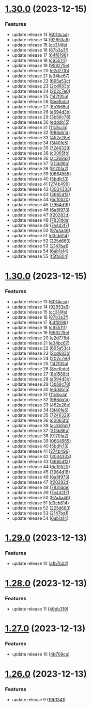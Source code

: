 # [1.30.0](https://github.com/SoufianeSaadouni/demo-project/compare/v1.29.0...v1.30.0) (2023-12-15)


### Features

* update release 13 ([6014cad](https://github.com/SoufianeSaadouni/demo-project/commit/6014cada3da6d962595ba67e37a3dd05bcb5e604))
* update release 14 ([92953a6](https://github.com/SoufianeSaadouni/demo-project/commit/92953a6e6a472cf4f24bb9f511617579e49b3a04))
* update release 15 ([cc314fe](https://github.com/SoufianeSaadouni/demo-project/commit/cc314fe1181c13f71b407a0209261288595754b9))
* update release 16 ([87b3a3f](https://github.com/SoufianeSaadouni/demo-project/commit/87b3a3f9553f882c8a096040eaf691e5914b8012))
* update release 17 ([64f8198](https://github.com/SoufianeSaadouni/demo-project/commit/64f8198af043c70ae6f379ee84e056be51a518b2))
* update release 18 ([c655111](https://github.com/SoufianeSaadouni/demo-project/commit/c6551114d1f289c94b2253d8ba3bf3679f832d2a))
* update release 19 ([959275e](https://github.com/SoufianeSaadouni/demo-project/commit/959275ea0c68eb3d56f9007c0f02f2dc2ae226bc))
* update release 20 ([e2d77fb](https://github.com/SoufianeSaadouni/demo-project/commit/e2d77fb92dbfc45a03aff70c7ce2cfdc14c3ab93))
* update release 21 ([e34bc67](https://github.com/SoufianeSaadouni/demo-project/commit/e34bc671b40619d21921f5c341fe8d7b8c101b86))
* update release 22 ([695a53c](https://github.com/SoufianeSaadouni/demo-project/commit/695a53c7ca996fc64696bc0981aa69cfead10c87))
* update release 23 ([2cd683b](https://github.com/SoufianeSaadouni/demo-project/commit/2cd683b9d3a653a71088579b1f6e5f7af4b4cee4))
* update release 24 ([202c7e0](https://github.com/SoufianeSaadouni/demo-project/commit/202c7e0d0cb6bd2cc10e8f48cd5b0c121b05a75a))
* update release 25 ([147f05a](https://github.com/SoufianeSaadouni/demo-project/commit/147f05aea9b30ac467e4df8d2b2b180f96fb9e0e))
* update release 26 ([8eefbdc](https://github.com/SoufianeSaadouni/demo-project/commit/8eefbdc0e41b6eeb95280c83afb935260013f078))
* update release 27 ([8b1566c](https://github.com/SoufianeSaadouni/demo-project/commit/8b1566cac932a5c2c7b5b2c937df4aca360ee9b7))
* update release 28 ([a694d3b](https://github.com/SoufianeSaadouni/demo-project/commit/a694d3b9c4b711e45b2a304d278708c7c9e13918))
* update release 29 ([3b68c78](https://github.com/SoufianeSaadouni/demo-project/commit/3b68c78ac3f6b1bc6d3427de6670272c60075ca4))
* update release 30 ([edddb15](https://github.com/SoufianeSaadouni/demo-project/commit/edddb1586033c893bd1314c20518f7bb4a863c24))
* update release 31 ([11c8cda](https://github.com/SoufianeSaadouni/demo-project/commit/11c8cda3c589ea932e460dde2c9319cd9db52420))
* update release 32 ([986db1d](https://github.com/SoufianeSaadouni/demo-project/commit/986db1d257b5f87ff2a1173dbdbd8773fc7d1a98))
* update release 33 ([452e28e](https://github.com/SoufianeSaadouni/demo-project/commit/452e28e4461d8bf6aecae67e43b874c12ac8a994))
* update release 34 ([3f40fe5](https://github.com/SoufianeSaadouni/demo-project/commit/3f40fe53b7953874e37c43d25f68ded20081eeb0))
* update release 35 ([7246329](https://github.com/SoufianeSaadouni/demo-project/commit/7246329e438cc3feb1728b82becc6f8aaa490525))
* update release 36 ([c0065fb](https://github.com/SoufianeSaadouni/demo-project/commit/c0065fb3ab5d7e9765c606ad0fe6a9cd86db3ae7))
* update release 36 ([ac3b9a2](https://github.com/SoufianeSaadouni/demo-project/commit/ac3b9a2cb54c53eff19ebef0f28d0d482c58cc74))
* update release 37 ([315b86b](https://github.com/SoufianeSaadouni/demo-project/commit/315b86b03faa5e47e9e915ac852f47478bae9b24))
* update release 38 ([9170fa2](https://github.com/SoufianeSaadouni/demo-project/commit/9170fa2eb24984254d798597ed108e8ea45a41dd))
* update release 39 ([0664555](https://github.com/SoufianeSaadouni/demo-project/commit/066455579b90ea422524f7b45fe39b48b5248816))
* update release 40 ([5bdfc13](https://github.com/SoufianeSaadouni/demo-project/commit/5bdfc13ed9581456239acb09f3a4950229ca6395))
* update release 41 ([274b496](https://github.com/SoufianeSaadouni/demo-project/commit/274b496987db294696aa2c8c57ae7e01e8fffd67))
* update release 42 ([3034333](https://github.com/SoufianeSaadouni/demo-project/commit/3034333e69b188fffc935e4ce43b2a8e7d76e5c6))
* update release 43 ([3665d12](https://github.com/SoufianeSaadouni/demo-project/commit/3665d122cda6abeed1ad971dcf855fbee4bde7be))
* update release 44 ([6c10520](https://github.com/SoufianeSaadouni/demo-project/commit/6c1052013dc87ead38ce91264c0437cbb3346770))
* update release 45 ([7964d16](https://github.com/SoufianeSaadouni/demo-project/commit/7964d16a777f113e07d81606c59f6732bd81b97f))
* update release 46 ([6a8f973](https://github.com/SoufianeSaadouni/demo-project/commit/6a8f97372b5d9124f0e4619c414931773e85c7ba))
* update release 47 ([f20282d](https://github.com/SoufianeSaadouni/demo-project/commit/f20282d3421a69e91f6a1c9c1c66798ced8694c1))
* update release 48 ([7831dde](https://github.com/SoufianeSaadouni/demo-project/commit/7831ddeb0c77d6f9abca764983236c9093c1df8c))
* update release 49 ([7e4d2f7](https://github.com/SoufianeSaadouni/demo-project/commit/7e4d2f7e7e83857c8dc4745ef529e8e3fcb2068f))
* update release 50 ([97a4a46](https://github.com/SoufianeSaadouni/demo-project/commit/97a4a4600b8fbeb83e41572fcacaae24ca002670))
* update release 51 ([d3cb614](https://github.com/SoufianeSaadouni/demo-project/commit/d3cb614733c12b925939944db623e0c78831c9e9))
* update release 52 ([225d663](https://github.com/SoufianeSaadouni/demo-project/commit/225d663b8ab3a95144ec744ee230d2ce9f8c6885))
* update release 53 ([2147ba1](https://github.com/SoufianeSaadouni/demo-project/commit/2147ba1be0c593b96f9fdc8310676169b52dd117))
* update release 54 ([6ab1a14](https://github.com/SoufianeSaadouni/demo-project/commit/6ab1a1489c8b5943a2ff9b652c6737acb26d5922))
* update release 55 ([f5fb804](https://github.com/SoufianeSaadouni/demo-project/commit/f5fb804ecb18547923a906f83bd178d6c116ca5a))

# [1.30.0](https://github.com/SoufianeSaadouni/demo-project/compare/v1.29.0...v1.30.0) (2023-12-15)


### Features

* update release 13 ([6014cad](https://github.com/SoufianeSaadouni/demo-project/commit/6014cada3da6d962595ba67e37a3dd05bcb5e604))
* update release 14 ([92953a6](https://github.com/SoufianeSaadouni/demo-project/commit/92953a6e6a472cf4f24bb9f511617579e49b3a04))
* update release 15 ([cc314fe](https://github.com/SoufianeSaadouni/demo-project/commit/cc314fe1181c13f71b407a0209261288595754b9))
* update release 16 ([87b3a3f](https://github.com/SoufianeSaadouni/demo-project/commit/87b3a3f9553f882c8a096040eaf691e5914b8012))
* update release 17 ([64f8198](https://github.com/SoufianeSaadouni/demo-project/commit/64f8198af043c70ae6f379ee84e056be51a518b2))
* update release 18 ([c655111](https://github.com/SoufianeSaadouni/demo-project/commit/c6551114d1f289c94b2253d8ba3bf3679f832d2a))
* update release 19 ([959275e](https://github.com/SoufianeSaadouni/demo-project/commit/959275ea0c68eb3d56f9007c0f02f2dc2ae226bc))
* update release 20 ([e2d77fb](https://github.com/SoufianeSaadouni/demo-project/commit/e2d77fb92dbfc45a03aff70c7ce2cfdc14c3ab93))
* update release 21 ([e34bc67](https://github.com/SoufianeSaadouni/demo-project/commit/e34bc671b40619d21921f5c341fe8d7b8c101b86))
* update release 22 ([695a53c](https://github.com/SoufianeSaadouni/demo-project/commit/695a53c7ca996fc64696bc0981aa69cfead10c87))
* update release 23 ([2cd683b](https://github.com/SoufianeSaadouni/demo-project/commit/2cd683b9d3a653a71088579b1f6e5f7af4b4cee4))
* update release 24 ([202c7e0](https://github.com/SoufianeSaadouni/demo-project/commit/202c7e0d0cb6bd2cc10e8f48cd5b0c121b05a75a))
* update release 25 ([147f05a](https://github.com/SoufianeSaadouni/demo-project/commit/147f05aea9b30ac467e4df8d2b2b180f96fb9e0e))
* update release 26 ([8eefbdc](https://github.com/SoufianeSaadouni/demo-project/commit/8eefbdc0e41b6eeb95280c83afb935260013f078))
* update release 27 ([8b1566c](https://github.com/SoufianeSaadouni/demo-project/commit/8b1566cac932a5c2c7b5b2c937df4aca360ee9b7))
* update release 28 ([a694d3b](https://github.com/SoufianeSaadouni/demo-project/commit/a694d3b9c4b711e45b2a304d278708c7c9e13918))
* update release 29 ([3b68c78](https://github.com/SoufianeSaadouni/demo-project/commit/3b68c78ac3f6b1bc6d3427de6670272c60075ca4))
* update release 30 ([edddb15](https://github.com/SoufianeSaadouni/demo-project/commit/edddb1586033c893bd1314c20518f7bb4a863c24))
* update release 31 ([11c8cda](https://github.com/SoufianeSaadouni/demo-project/commit/11c8cda3c589ea932e460dde2c9319cd9db52420))
* update release 32 ([986db1d](https://github.com/SoufianeSaadouni/demo-project/commit/986db1d257b5f87ff2a1173dbdbd8773fc7d1a98))
* update release 33 ([452e28e](https://github.com/SoufianeSaadouni/demo-project/commit/452e28e4461d8bf6aecae67e43b874c12ac8a994))
* update release 34 ([3f40fe5](https://github.com/SoufianeSaadouni/demo-project/commit/3f40fe53b7953874e37c43d25f68ded20081eeb0))
* update release 35 ([7246329](https://github.com/SoufianeSaadouni/demo-project/commit/7246329e438cc3feb1728b82becc6f8aaa490525))
* update release 36 ([c0065fb](https://github.com/SoufianeSaadouni/demo-project/commit/c0065fb3ab5d7e9765c606ad0fe6a9cd86db3ae7))
* update release 36 ([ac3b9a2](https://github.com/SoufianeSaadouni/demo-project/commit/ac3b9a2cb54c53eff19ebef0f28d0d482c58cc74))
* update release 37 ([315b86b](https://github.com/SoufianeSaadouni/demo-project/commit/315b86b03faa5e47e9e915ac852f47478bae9b24))
* update release 38 ([9170fa2](https://github.com/SoufianeSaadouni/demo-project/commit/9170fa2eb24984254d798597ed108e8ea45a41dd))
* update release 39 ([0664555](https://github.com/SoufianeSaadouni/demo-project/commit/066455579b90ea422524f7b45fe39b48b5248816))
* update release 40 ([5bdfc13](https://github.com/SoufianeSaadouni/demo-project/commit/5bdfc13ed9581456239acb09f3a4950229ca6395))
* update release 41 ([274b496](https://github.com/SoufianeSaadouni/demo-project/commit/274b496987db294696aa2c8c57ae7e01e8fffd67))
* update release 42 ([3034333](https://github.com/SoufianeSaadouni/demo-project/commit/3034333e69b188fffc935e4ce43b2a8e7d76e5c6))
* update release 43 ([3665d12](https://github.com/SoufianeSaadouni/demo-project/commit/3665d122cda6abeed1ad971dcf855fbee4bde7be))
* update release 44 ([6c10520](https://github.com/SoufianeSaadouni/demo-project/commit/6c1052013dc87ead38ce91264c0437cbb3346770))
* update release 45 ([7964d16](https://github.com/SoufianeSaadouni/demo-project/commit/7964d16a777f113e07d81606c59f6732bd81b97f))
* update release 46 ([6a8f973](https://github.com/SoufianeSaadouni/demo-project/commit/6a8f97372b5d9124f0e4619c414931773e85c7ba))
* update release 47 ([f20282d](https://github.com/SoufianeSaadouni/demo-project/commit/f20282d3421a69e91f6a1c9c1c66798ced8694c1))
* update release 48 ([7831dde](https://github.com/SoufianeSaadouni/demo-project/commit/7831ddeb0c77d6f9abca764983236c9093c1df8c))
* update release 49 ([7e4d2f7](https://github.com/SoufianeSaadouni/demo-project/commit/7e4d2f7e7e83857c8dc4745ef529e8e3fcb2068f))
* update release 50 ([97a4a46](https://github.com/SoufianeSaadouni/demo-project/commit/97a4a4600b8fbeb83e41572fcacaae24ca002670))
* update release 51 ([d3cb614](https://github.com/SoufianeSaadouni/demo-project/commit/d3cb614733c12b925939944db623e0c78831c9e9))
* update release 52 ([225d663](https://github.com/SoufianeSaadouni/demo-project/commit/225d663b8ab3a95144ec744ee230d2ce9f8c6885))
* update release 53 ([2147ba1](https://github.com/SoufianeSaadouni/demo-project/commit/2147ba1be0c593b96f9fdc8310676169b52dd117))
* update release 54 ([6ab1a14](https://github.com/SoufianeSaadouni/demo-project/commit/6ab1a1489c8b5943a2ff9b652c6737acb26d5922))

# [1.29.0](https://github.com/SoufianeSaadouni/demo-project/compare/v1.28.0...v1.29.0) (2023-12-13)


### Features

* update release 12 ([a1b7b02](https://github.com/SoufianeSaadouni/demo-project/commit/a1b7b02e9cf2f7c50c839f2a0b25ea0e10a5c5c3))

# [1.28.0](https://github.com/SoufianeSaadouni/demo-project/compare/v1.27.0...v1.28.0) (2023-12-13)


### Features

* update release 11 ([46db319](https://github.com/SoufianeSaadouni/demo-project/commit/46db319749e31552544fdd023ba729a1eeb91bf7))

# [1.27.0](https://github.com/SoufianeSaadouni/demo-project/compare/v1.26.0...v1.27.0) (2023-12-13)


### Features

* update release 10 ([4b709ce](https://github.com/SoufianeSaadouni/demo-project/commit/4b709ce308d6745d90bcf9e29d411d50d4511abc))

# [1.26.0](https://github.com/SoufianeSaadouni/demo-project/compare/v1.25.0...v1.26.0) (2023-12-13)


### Features

* update release 9 ([19b1341](https://github.com/SoufianeSaadouni/demo-project/commit/19b1341597bafabc37ec3de195b6acfa45f9fccb))

